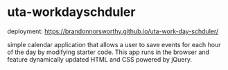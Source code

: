 # uta-workdayschduler

deployment: https://brandonnorsworthy.github.io/uta-work-day-schduler/

simple calendar application that allows a user to save events for each hour of the day by modifying starter code. This app runs in the browser and feature dynamically updated HTML and CSS powered by jQuery.
